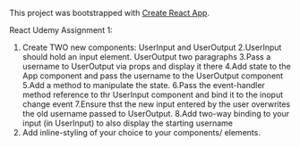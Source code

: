 This project was bootstrapped with [Create React App](https://github.com/facebook/create-react-app).

React Udemy Assignment 1:

1. Create TWO new components: UserInput and UserOutput
   2.UserInput should hold an input element. UserOutput two paragraphs
   3.Pass a username to UserOutput via props and display it there
   4.Add state to the App component and pass the username to the UserOutput component
   5.Add a method to manipulate the state.
   6.Pass the event-handler method reference to thr UserInput component and bind it to the inoput change event
   7.Ensure thst the new input entered by the user overwrites the old username passed to UserOutput.
   8.Add two-way binding to your input (in UserInput) to also display the starting username
2. Add inline-styling of your choice to your components/ elements.
